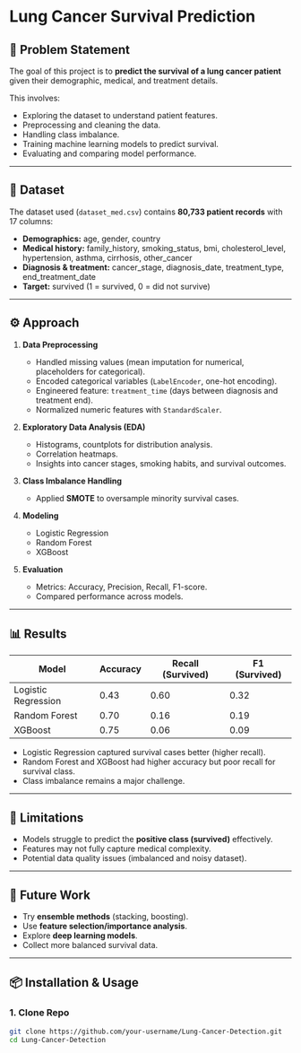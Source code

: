 # Lung Cancer Survival Prediction

## 📖 Problem Statement
The goal of this project is to **predict the survival of a lung cancer patient** given their demographic, medical, and treatment details.

This involves:
- Exploring the dataset to understand patient features.
- Preprocessing and cleaning the data.
- Handling class imbalance.
- Training machine learning models to predict survival.
- Evaluating and comparing model performance.

---

## 📂 Dataset
The dataset used (`dataset_med.csv`) contains **80,733 patient records** with 17 columns:

- **Demographics:** age, gender, country
- **Medical history:** family_history, smoking_status, bmi, cholesterol_level, hypertension, asthma, cirrhosis, other_cancer
- **Diagnosis & treatment:** cancer_stage, diagnosis_date, treatment_type, end_treatment_date
- **Target:** survived (1 = survived, 0 = did not survive)

---

## ⚙️ Approach
1. **Data Preprocessing**
   - Handled missing values (mean imputation for numerical, placeholders for categorical).
   - Encoded categorical variables (`LabelEncoder`, one-hot encoding).
   - Engineered feature: `treatment_time` (days between diagnosis and treatment end).
   - Normalized numeric features with `StandardScaler`.

2. **Exploratory Data Analysis (EDA)**
   - Histograms, countplots for distribution analysis.
   - Correlation heatmaps.
   - Insights into cancer stages, smoking habits, and survival outcomes.

3. **Class Imbalance Handling**
   - Applied **SMOTE** to oversample minority survival cases.

4. **Modeling**
   - Logistic Regression
   - Random Forest
   - XGBoost

5. **Evaluation**
   - Metrics: Accuracy, Precision, Recall, F1-score.
   - Compared performance across models.

---

## 📊 Results
| Model                | Accuracy | Recall (Survived) | F1 (Survived) |
|----------------------|----------|-------------------|---------------|
| Logistic Regression  | 0.43     | 0.60              | 0.32          |
| Random Forest        | 0.70     | 0.16              | 0.19          |
| XGBoost              | 0.75     | 0.06              | 0.09          |

- Logistic Regression captured survival cases better (higher recall).
- Random Forest and XGBoost had higher accuracy but poor recall for survival class.
- Class imbalance remains a major challenge.

---

## 📌 Limitations
- Models struggle to predict the **positive class (survived)** effectively.
- Features may not fully capture medical complexity.
- Potential data quality issues (imbalanced and noisy dataset).

---

## 🚀 Future Work
- Try **ensemble methods** (stacking, boosting).
- Use **feature selection/importance analysis**.
- Explore **deep learning models**.
- Collect more balanced survival data.

---

## 📦 Installation & Usage

### 1. Clone Repo
```bash
git clone https://github.com/your-username/Lung-Cancer-Detection.git
cd Lung-Cancer-Detection
